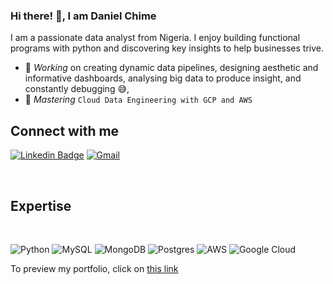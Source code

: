 ### Hi there! 👋, I am Daniel Chime
I am a passionate data analyst from Nigeria. I enjoy building functional programs with python and discovering key insights to help businesses trive. 
- 🔭 *Working* on creating dynamic data pipelines, designing aesthetic and informative dashboards, analysing big data to produce insight, and constantly debugging 😅,
- 🌱 *Mastering* `Cloud Data Engineering with GCP and AWS`

## Connect with me


[![Linkedin Badge](https://img.shields.io/badge/-Daniel%20Chime-blue?style=for-the-badge&logo=Linkedin&logoColor=white&link=https://www.linkedin.com/in/daniel-chime/)](https://www.linkedin.com/in/daniel-chime/)
[![Gmail](https://img.shields.io/badge/-stevenchime@gmail.com-D14836?style=for-the-badge&logo=gmail&logoColor=white&link=https://www.gmail.com/)](https://www.gmail.com/)

<br />


## Expertise
<br>

![Python](https://img.shields.io/badge/python-3670A0?style=for-the-badge&logo=python&logoColor=ffdd54)
![MySQL](https://img.shields.io/badge/mysql-4479A1.svg?style=for-the-badge&logo=mysql&logoColor=white)
![MongoDB](https://img.shields.io/badge/MongoDB-%234ea94b.svg?style=for-the-badge&logo=mongodb&logoColor=white)
![Postgres](https://img.shields.io/badge/postgres-%23316192.svg?style=for-the-badge&logo=postgresql&logoColor=white)
![AWS](https://img.shields.io/badge/AWS-%23FF9900.svg?style=for-the-badge&logo=amazon-aws&logoColor=white)
![Google Cloud](https://img.shields.io/badge/GoogleCloud-%234285F4.svg?style=for-the-badge&logo=google-cloud&logoColor=white)


To preview my portfolio, click on <a href="https://stevenchime.wixsite.com/chime-daniel">this link</a>

